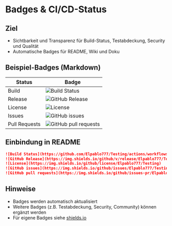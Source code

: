 # Badges & CI/CD-Status

## Ziel
- Sichtbarkeit und Transparenz für Build-Status, Testabdeckung, Security und Qualität
- Automatische Badges für README, Wiki und Doku

## Beispiel-Badges (Markdown)

| Status         | Badge                                                                 |
|---------------|-----------------------------------------------------------------------|
| Build         | ![Build Status](https://github.com/Elpablo777/Testing/actions/workflows/ci.yml/badge.svg) |
| Release       | ![GitHub Release](https://img.shields.io/github/v/release/Elpablo777/Testing) |
| License       | ![License](https://img.shields.io/github/license/Elpablo777/Testing)   |
| Issues        | ![GitHub issues](https://img.shields.io/github/issues/Elpablo777/Testing) |
| Pull Requests | ![GitHub pull requests](https://img.shields.io/github/issues-pr/Elpablo777/Testing) |

## Einbindung in README
```markdown
![Build Status](https://github.com/Elpablo777/Testing/actions/workflows/ci.yml/badge.svg)
![GitHub Release](https://img.shields.io/github/v/release/Elpablo777/Testing)
![License](https://img.shields.io/github/license/Elpablo777/Testing)
![GitHub issues](https://img.shields.io/github/issues/Elpablo777/Testing)
![GitHub pull requests](https://img.shields.io/github/issues-pr/Elpablo777/Testing)
```

## Hinweise
- Badges werden automatisch aktualisiert
- Weitere Badges (z.B. Testabdeckung, Security, Community) können ergänzt werden
- Für eigene Badges siehe [shields.io](https://shields.io/)
